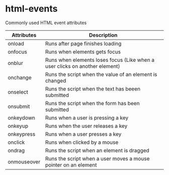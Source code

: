 # html-events
Commonly used HTML event attributes


Attributes | Description
-----------|-----------
onload | Runs after page finishes loading
onfocus | Runs when elements gets focus
onblur | Runs when elements loses focus (Like when a user clicks on another element)
onchange | Runs the script when the value of an element is changed
onselect | Runs the script when the text has beeen submitted
onsubmit | Runs the script when the form has been submitted
onkeydown | Runs when a user is pressing a key
onkeyup | Runs when the user releases a key
onkeypress | Runs when a user presses a key
onclick | Runs when clicked by a mouse
ondrag | Runs the script when an element is dragged
onmouseover | Runs the script when a user moves a mouse pointer on an element
